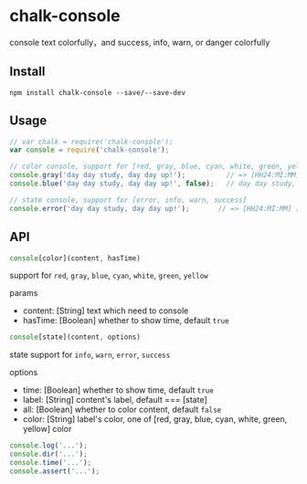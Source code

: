 # chalk-console
console text colorfully，and success, info, warn, or danger colorfully

## Install

```
npm install chalk-console --save/--save-dev
```

## Usage
```javascript
// var chalk = require('chalk-console');
var console = require('chalk-console');

// color console, support for [red, gray, blue, cyan, white, green, yellow] color
console.gray('day day study, day day up!');          // => [HH24:MI:MM] day day study, day day up!
console.blue('day day study, day day up!', false);   // day day study, day day up!

// state console, support for [error, info, warn, success]
console.error('day day study, day day up!');       // => [HH24:MI:MM] [ERROR] ...
```

## API
```javascript
console[color](content, hasTime)
```

support for `red`, `gray`, `blue`, `cyan`, `white`, `green`, `yellow`

params
- content: [String] text which need to console
- hasTime: [Boolean] whether to show time, default `true`


```javascript
console[state](content, options)
```

state support for `info`, `warn`, `error`, `success`

options
- time: [Boolean] whether to show time, default `true`
- label: [String] content's label, default === [state]
- all: [Boolean] whether to color content, default `false`
- color: [String] label's color, one of [red, gray, blue, cyan, white, green, yellow] color


```javascript
console.log('...');
console.dir('...');
console.time('...');
console.assert('...');
```
